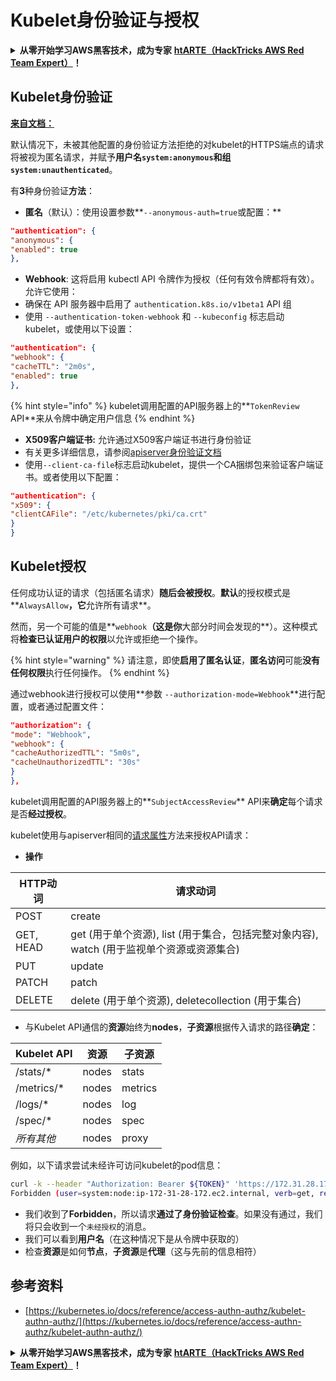 # Kubelet身份验证与授权

<details>

<summary><strong>从零开始学习AWS黑客技术，成为专家</strong> <a href="https://training.hacktricks.xyz/courses/arte"><strong>htARTE（HackTricks AWS Red Team Expert）</strong></a><strong>！</strong></summary>

支持HackTricks的其他方式：

* 如果您想看到您的**公司在HackTricks中做广告**或**下载PDF格式的HackTricks**，请查看[**订阅计划**](https://github.com/sponsors/carlospolop)!
* 获取[**官方PEASS & HackTricks周边产品**](https://peass.creator-spring.com)
* 探索[**PEASS家族**](https://opensea.io/collection/the-peass-family)，我们的独家[**NFTs**](https://opensea.io/collection/the-peass-family)
* **加入** 💬 [**Discord群**](https://discord.gg/hRep4RUj7f) 或 [**电报群**](https://t.me/peass) 或 **关注**我的**Twitter** 🐦 [**@carlospolopm**](https://twitter.com/carlospolopm)**。**
* 通过向[**HackTricks**](https://github.com/carlospolop/hacktricks)和[**HackTricks Cloud**](https://github.com/carlospolop/hacktricks-cloud) github仓库提交PR来分享您的黑客技巧。

</details>

## Kubelet身份验证 <a href="#kubelet-authentication" id="kubelet-authentication"></a>

**[来自文档：](https://kubernetes.io/docs/reference/access-authn-authz/kubelet-authn-authz/)**

默认情况下，未被其他配置的身份验证方法拒绝的对kubelet的HTTPS端点的请求将被视为匿名请求，并赋予**用户名`system:anonymous`**和**组`system:unauthenticated`**。

有**3**种身份验证**方法**：

* **匿名**（默认）：使用设置参数**`--anonymous-auth=true`或配置：**
```json
"authentication": {
"anonymous": {
"enabled": true
},
```
* **Webhook**: 这将启用 kubectl API 令牌作为授权（任何有效令牌都将有效）。允许它使用：
* 确保在 API 服务器中启用了 `authentication.k8s.io/v1beta1` API 组
* 使用 `--authentication-token-webhook` 和 `--kubeconfig` 标志启动 kubelet，或使用以下设置：
```json
"authentication": {
"webhook": {
"cacheTTL": "2m0s",
"enabled": true
},
```
{% hint style="info" %}
kubelet调用配置的API服务器上的**`TokenReview` API**来从令牌中确定用户信息
{% endhint %}

* **X509客户端证书:** 允许通过X509客户端证书进行身份验证
* 有关更多详细信息，请参阅[apiserver身份验证文档](https://kubernetes.io/docs/reference/access-authn-authz/authentication/#x509-client-certs)
* 使用`--client-ca-file`标志启动kubelet，提供一个CA捆绑包来验证客户端证书。或者使用以下配置：
```json
"authentication": {
"x509": {
"clientCAFile": "/etc/kubernetes/pki/ca.crt"
}
}
```
## Kubelet授权 <a href="#kubelet-authentication" id="kubelet-authentication"></a>

任何成功认证的请求（包括匿名请求）**随后会被授权**。**默认**的授权模式是**`AlwaysAllow`**，它**允许所有请求**。

然而，另一个可能的值是**`webhook`**（这是你**大部分时间会发现的**）。这种模式将**检查已认证用户的权限**以允许或拒绝一个操作。

{% hint style="warning" %}
请注意，即使**启用了匿名认证**，**匿名访问**可能**没有任何权限**执行任何操作。
{% endhint %}

通过webhook进行授权可以使用**参数 `--authorization-mode=Webhook`**进行配置，或者通过配置文件：
```json
"authorization": {
"mode": "Webhook",
"webhook": {
"cacheAuthorizedTTL": "5m0s",
"cacheUnauthorizedTTL": "30s"
}
},
```
kubelet调用配置的API服务器上的**`SubjectAccessReview`** API来**确定**每个请求是否**经过授权**。

kubelet使用与apiserver相同的[请求属性](https://kubernetes.io/docs/reference/access-authn-authz/authorization/#review-your-request-attributes)方法来授权API请求：

* **操作**

| HTTP动词 | 请求动词                                                                                                                                                  |
| --------- | ------------------------------------------------------------------------------------------------------------------------------------------------------------- |
| POST      | create                                                                                                                                                        |
| GET, HEAD | get (用于单个资源), list (用于集合，包括完整对象内容), watch (用于监视单个资源或资源集合) |
| PUT       | update                                                                                                                                                        |
| PATCH     | patch                                                                                                                                                         |
| DELETE    | delete (用于单个资源), deletecollection (用于集合)                                                                                         |

* 与Kubelet API通信的**资源**始终为**nodes**，**子资源**根据传入请求的路径**确定**：

| Kubelet API  | 资源 | 子资源 |
| ------------ | -------- | ----------- |
| /stats/\*    | nodes    | stats       |
| /metrics/\*  | nodes    | metrics     |
| /logs/\*     | nodes    | log         |
| /spec/\*     | nodes    | spec        |
| _所有其他_ | nodes    | proxy       |

例如，以下请求尝试未经许可访问kubelet的pod信息：
```bash
curl -k --header "Authorization: Bearer ${TOKEN}" 'https://172.31.28.172:10250/pods'
Forbidden (user=system:node:ip-172-31-28-172.ec2.internal, verb=get, resource=nodes, subresource=proxy)
```
* 我们收到了**Forbidden**，所以请求**通过了身份验证检查**。如果没有通过，我们将只会收到一个`未经授权`的消息。
* 我们可以看到**用户名**（在这种情况下是从令牌中获取的）
* 检查**资源**是如何**节点**，**子资源**是**代理**（这与先前的信息相符）

## 参考资料

* [https://kubernetes.io/docs/reference/access-authn-authz/kubelet-authn-authz/](https://kubernetes.io/docs/reference/access-authn-authz/kubelet-authn-authz/)

<details>

<summary><strong>从零开始学习AWS黑客技术，成为专家</strong> <a href="https://training.hacktricks.xyz/courses/arte"><strong>htARTE（HackTricks AWS Red Team Expert）</strong></a><strong>！</strong></summary>

支持HackTricks的其他方式：

* 如果您想在HackTricks中看到您的**公司广告**或**下载PDF格式的HackTricks**，请查看[**订阅计划**](https://github.com/sponsors/carlospolop)!
* 获取[**官方PEASS & HackTricks周边产品**](https://peass.creator-spring.com)
* 探索[**PEASS家族**](https://opensea.io/collection/the-peass-family)，我们的独家[**NFTs**](https://opensea.io/collection/the-peass-family)
* **加入** 💬 [**Discord群**](https://discord.gg/hRep4RUj7f) 或 [**电报群**](https://t.me/peass) 或在**Twitter**上关注我 🐦 [**@carlospolopm**](https://twitter.com/carlospolopm)**。**
* 通过向[**HackTricks**](https://github.com/carlospolop/hacktricks)和[**HackTricks Cloud**](https://github.com/carlospolop/hacktricks-cloud) github仓库提交PR来分享您的黑客技巧。

</details>
